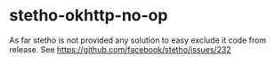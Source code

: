 # stetho-okhttp-no-op
As far stetho is not provided any solution to easy exclude it code from release. See https://github.com/facebook/stetho/issues/232
